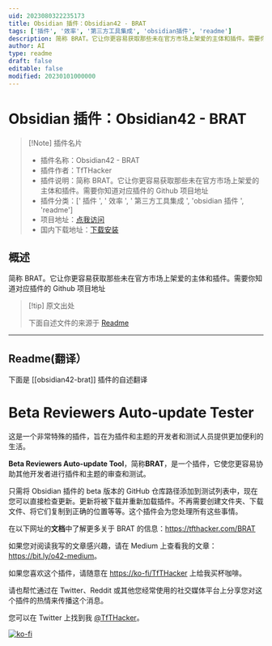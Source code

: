 ```yaml
---
uid: 2023080322235173
title: Obsidian 插件：Obsidian42 - BRAT
tags: ['插件', '效率', '第三方工具集成', 'obsidian插件', 'readme']
description: 简称 BRAT。它让你更容易获取那些未在官方市场上架爱的主体和插件。需要你知道对应插件的 Github 项目地址
author: AI
type: readme
draft: false
editable: false
modified: 20230101000000
---
```


# Obsidian 插件：Obsidian42 - BRAT

> [!Note] 插件名片
> - 插件名称：Obsidian42 - BRAT
> - 插件作者：TfTHacker
> - 插件说明：简称 BRAT。它让你更容易获取那些未在官方市场上架爱的主体和插件。需要你知道对应插件的 Github 项目地址
> - 插件分类：[' 插件 ', ' 效率 ', ' 第三方工具集成 ', 'obsidian 插件 ', 'readme']
> - 项目地址：[点我访问](https://github.com/TfTHacker/obsidian42-brat)
> - 国内下载地址：[下载安装](https://pkmer.cn/products/plugin/pluginMarket/?obsidian42-brat)

## 概述

简称 BRAT。它让你更容易获取那些未在官方市场上架爱的主体和插件。需要你知道对应插件的 Github 项目地址

> [!tip] 原文出处
>
>下面自述文件的来源于 [Readme](https://ghproxy.net/https://raw.githubusercontent.com/TfTHacker/obsidian42-brat/main/README.md)

---

## Readme(翻译）

下面是 [[obsidian42-brat]] 插件的自述翻译

# Beta Reviewers Auto-update Tester

这是一个非常特殊的插件，旨在为插件和主题的开发者和测试人员提供更加便利的生活。

**Beta Reviewers Auto-update Tool**，简称**BRAT**，是一个插件，它使您更容易协助其他开发者进行插件和主题的审查和测试。

只需将 Obsidian 插件的 beta 版本的 GitHub 仓库路径添加到测试列表中，现在您可以直接检查更新。更新将被下载并重新加载插件。不再需要创建文件夹、下载文件、将它们复制到正确的位置等等。这个插件会为您处理所有这些事情。

在以下网址的**文档**中了解更多关于 BRAT 的信息：<https://tfthacker.com/BRAT>

如果您对阅读我写的文章感兴趣，请在 Medium 上查看我的文章：<https://bit.ly/o42-medium>。

如果您喜欢这个插件，请随意在 [https://ko-fi/TfTHacker](https://ko-fi.com/TfTHacker) 上给我买杯咖啡。

请也帮忙通过在 Twitter、Reddit 或其他您经常使用的社交媒体平台上分享您对这个插件的热情来传播这个消息。

您可以在 Twitter 上找到我 [@TfTHacker](https://twitter.com/TfTHacker)。

[![ko-fi](https://ko-fi.com/img/githubbutton_sm.svg)](https://ko-fi.com/N4N16TNFD)
